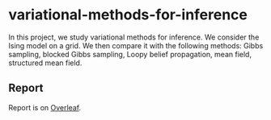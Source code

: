 # variational-methods-for-inference

In this project, we study variational methods for inference. We consider the Ising model on a grid. We then compare it with the following methods: Gibbs sampling, blocked Gibbs sampling, Loopy belief propagation, mean field, structured mean field.

## Report

Report is on [Overleaf](https://www.overleaf.com/7372787qqttkkgqtkdz).
